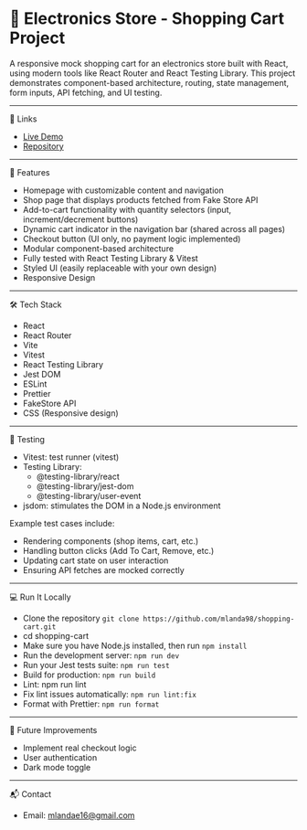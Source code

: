 # 🛒 Electronics Store - Shopping Cart Project

A responsive mock shopping cart for an electronics store built with React, using modern tools like React Router and React Testing Library. This project demonstrates component-based architecture, routing, state management, form inputs, API fetching, and UI testing.

---
🔗 Links

- [Live Demo](shopping-cart-production-15ea.up.railway.app)
- [Repository](https://github.com/mlanda98/shopping-cart)

---

🚀 Features

- Homepage with customizable content and navigation
- Shop page that displays products fetched from Fake Store API
- Add-to-cart functionality with quantity selectors (input, increment/decrement buttons)
- Dynamic cart indicator in the navigation bar (shared across all pages)
- Checkout button (UI only, no payment logic implemented)
- Modular component-based architecture
- Fully tested with React Testing Library & Vitest
- Styled UI (easily replaceable with your own design)
- Responsive Design
---

🛠️ Tech Stack

- React
- React Router
- Vite
- Vitest
- React Testing Library
- Jest DOM
- ESLint
- Prettier
- FakeStore API
- CSS (Responsive design)


---

🧪 Testing

- Vitest: test runner (vitest)
- Testing Library: 
  - @testing-library/react
  - @testing-library/jest-dom
  - @testing-library/user-event
- jsdom: stimulates the DOM in a Node.js environment

Example test cases include:
  - Rendering components (shop items, cart, etc.)
  - Handling button clicks (Add To Cart, Remove, etc.)
  - Updating cart state on user interaction
  - Ensuring API fetches are mocked correctly

---

💻 Run It Locally

- Clone the repository
  `git clone https://github.com/mlanda98/shopping-cart.git`
- cd shopping-cart
- Make sure you have Node.js installed, then run `npm install`
- Run the development server: `npm run dev`
- Run your Jest tests suite: `npm run test`
- Build for production: `npm run build`
- Lint: npm run lint
- Fix lint issues automatically: `npm run lint:fix`
- Format with Prettier: `npm run format`

---

🌱 Future Improvements
- Implement real checkout logic 
- User authentication 
- Dark mode toggle

---

📬 Contact

- Email: mlandae16@gmail.com

